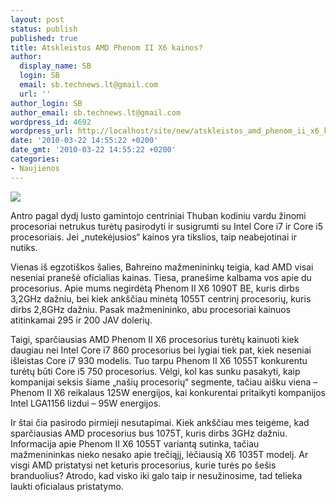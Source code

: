 ```yaml
---
layout: post
status: publish
published: true
title: Atskleistos AMD Phenom II X6 kainos?
author:
  display_name: SB
  login: SB
  email: sb.technews.lt@gmail.com
  url: ''
author_login: SB
author_email: sb.technews.lt@gmail.com
wordpress_id: 4692
wordpress_url: http://localhost/site/new/atskleistos_amd_phenom_ii_x6_kainos/
date: '2010-03-22 14:55:22 +0200'
date_gmt: '2010-03-22 14:55:22 +0200'
categories:
- Naujienos
---
```

<div class="imgright"><img src="http://t0.gstatic.com/images?q=tbn:sxDYZaKQyAYA4M:http://www.f1cd.ru/news/cpus/2009/12/cpus_183_2.jpg"  /></div>
<p>Antro pagal dydį lusto gamintojo centriniai Thuban kodiniu vardu žinomi procesoriai netrukus turėtų pasirodyti ir susigrumti su Intel Core i7 ir Core i5 procesoriais. Jei „nutekėjusios“ kainos yra tikslios, taip neabejotinai ir nutiks.</p>
<p>Vienas iš egzotiškos šalies, Bahreino mažmenininkų teigia, kad AMD visai neseniai pranešė oficialias kainas. Tiesa, pranešime kalbama vos apie du procesorius. Apie mums negirdėtą Phenom II X6 1090T BE, kuris dirbs 3,2GHz dažniu, bei kiek ankščiau minėtą 1055T centrinį procesorių, kuris dirbs 2,8GHz dažniu. Pasak mažmenininko, abu procesoriai kainuos atitinkamai 295 ir 200 JAV dolerių.</p>
<p>Taigi, sparčiausias AMD Phenom II X6 procesorius turėtų kainuoti kiek daugiau nei Intel Core i7 860 procesorius bei lygiai tiek pat, kiek neseniai išleistas Core i7 930 modelis. Tuo tarpu Phenom II X6 1055T konkurentu turėtų būti Core i5 750 procesorius. Vėlgi, kol kas sunku pasakyti, kaip kompanijai seksis šiame „našių procesorių“ segmente, tačiau aišku viena – Phenom II X6 reikalaus 125W energijos, kai konkurentai pritaikyti kompanijos Intel LGA1156 lizdui – 95W energijos.</p>
<p>Ir štai čia pasirodo pirmieji nesutapimai. Kiek ankščiau mes teigėme, kad sparčiausias AMD procesorius bus 1075T, kuris dirbs 3GHz dažniu. Informacija apie Phenom II X6 1055T variantą sutinka, tačiau mažmenininkas nieko nesako apie trečiąjį, lėčiausią X6 1035T modelį. Ar visgi AMD pristatysi net keturis procesorius, kurie turės po šešis branduolius? Atrodo, kad visko iki galo taip ir nesužinosime, tad telieka laukti oficialaus pristatymo.<br /></p>
